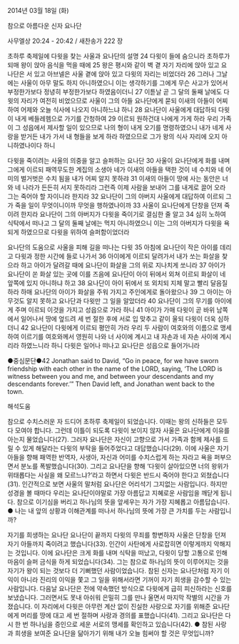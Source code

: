 2014년 03월 18일 (화)

참으로 아름다운 신자 요나단



사무엘상 20:24 - 20:42 / 새찬송가 222 장


초하루 축제일에 다윗을 찾는 사울과 요나단의 설명
24 다윗이 들에 숨으니라 초하루가 되매 왕이 앉아 음식을 먹을 때에 25 왕은 평시와 같이 벽 곁 자기 자리에 앉아 있고 요나단은 서 있고 아브넬은 사울 곁에 앉아 있고 다윗의 자리는 비었더라 26 그러나 그날에는 사울이 아무 말도 하지 아니하였으니 이는 생각하기를 그에게 무슨 사고가 있어서 부정한가보다 정녕히 부정한가보다 하였음이더니 27 이튿날 곧 그 달의 둘째 날에도 다윗의 자리가 여전히 비었으므로 사울이 그의 아들 요나단에게 묻되 이새의 아들이 어찌하여 어제와 오늘 식사에 나오지 아니하느냐 하니 28 요나단이 사울에게 대답하되 다윗이 내게 베들레헴으로 가기를 간청하여 29 이르되 원하건대 나에게 가게 하라 우리 가족이 그 성읍에서 제사할 일이 있으므로 나의 형이 내게 오기를 명령하였으니 내가 네게 사랑을 받거든 내가 가서 내 형들을 보게 하라 하였으므로 그가 왕의 식사 자리에 오지 아니하였나이다 하니 

다윗을 죽이려는 사울의 의중을 알고 슬퍼하는 요나단
30 사울이 요나단에게 화를 내며 그에게 이르되 패역무도한 계집의 소생아 네가 이새의 아들을 택한 것이 네 수치와 네 어미의 벌거벗은 수치 됨을 내가 어찌 알지 못하랴 31 이새의 아들이 땅에 사는 동안은 너와 네 나라가 든든히 서지 못하리라 그런즉 이제 사람을 보내어 그를 내게로 끌어 오라 그는 죽어야 할 자이니라 한지라 32 요나단이 그의 아버지 사울에게 대답하여 이르되 그가 죽을 일이 무엇이니이까 무엇을 행하였나이까 33 사울이 요나단에게 단창을 던져 죽이려 한지라 요나단이 그의 아버지가 다윗을 죽이기로 결심한 줄 알고 34 심히 노하여 식탁에서 떠나고 그 달의 둘째 날에는 먹지 아니하였으니 이는 그의 아버지가 다윗을 욕되게 하였으므로 다윗을 위하여 슬퍼함이었더라  

요나단의 도움으로 사울을 피해 길을 떠나는 다윗
35 아침에 요나단이 작은 아이를 데리고 다윗과 정한 시간에 들로 나가서 36 아이에게 이르되 달려가서 내가 쏘는 화살을 찾으라 하고 아이가 달려갈 때에 요나단이 화살을 그의 위로 지나치게 쏘니라 37 아이가 요나단이 쏜 화살 있는 곳에 이를 즈음에 요나단이 아이 뒤에서 외쳐 이르되 화살이 네 앞쪽에 있지 아니하냐 하고 38 요나단이 아이 뒤에서 또 외치되 지체 말고 빨리 달음질하라 하매 요나단의 아이가 화살을 주워 가지고 주인에게로 돌아왔으나 39 그 아이는 아무것도 알지 못하고 요나단과 다윗만 그 일을 알았더라 40 요나단이 그의 무기를 아이에게 주며 이르되 이것을 가지고 성읍으로 가라 하니 41 아이가 가매 다윗이 곧 바위 남쪽에서 일어나서 땅에 엎드려 세 번 절한 후에 서로 입 맞추고 같이 울되 다윗이 더욱 심하더니 42 요나단이 다윗에게 이르되 평안히 가라 우리 두 사람이 여호와의 이름으로 맹세하여 이르기를 여호와께서 영원히 나와 너 사이에 계시고 내 자손과 네 자손 사이에 계시리라 하였느니라 하니 다윗은 일어나 떠나고 요나단은 성읍으로 들어가니라 



●중심문단●42 Jonathan said to David, “Go in peace, for we have sworn friendship with each other in the name of the LORD, saying, ‘The LORD is witness between you and me, and between your descendants and my descendants forever.’” Then David left, and Jonathan went back to the town.

해석도움





참으로 수치스러운 자 
드디어 초하루 축제일이 되었습니다. 이때는 왕의 신하들은 모두 다 모여야 합니다. 그런데 이틀이 되도록 다윗이 보이지 않자 사울은 요나단에게 이유를 아는지 물었습니다(27). 그러자 요나단은 자신이 고향으로 가서 가족과 함께 제사를 드릴 수 있게 해달라는 다윗의 부탁을 들어주었다고 대답했습니다(29). 이에 사울은 자기 아들을 향해 패역한 반역자, 사생아, 자신과 어미를 수치스럽게 하는 자라고 욕을 퍼부으면서 분노를 폭발했습니다(30). 그리고 요나단을 향해 ‘다윗이 살아있으면 너의 왕위가 위태롭다는 사실을 왜 모르느냐?’라고 하면서 다윗은 반드시 죽어야 한다고 외쳤습니다(31). 인간적으로 보면 사울의 말처럼 요나단은 어리석기 그지없는 사람입니다. 하지만 성경을 볼 때마다 우리는 요나단이야말로 가장 아름답고 지혜로운 사람임을 깨닫게 됩니다. 참으로 이기심을 버리고 하나님의 뜻을 앞세우는 자가 가장 지혜롭고 아름답습니다. 
● 나는 내 앞의 상황과 이해관계를 떠나서 하나님의 뜻에 가장 큰 가치를 두는 사람입니까?

자기를 희생하는 요나단 
요나단이 끝까지 다윗의 무죄를 항변하자 사울은 단창을 던져 자기 아들까지 죽이려고 했습니다(33). 인간이 사탄에게 사로잡히면 이렇게까지 악해지는 것입니다. 이에 요나단은 크게 화를 내며 식탁을 떠났고, 다윗이 당할 고통으로 인해 마음이 슬퍼 금식을 하게 되었습니다(34). 그는 참으로 하나님의 뜻이 이루어지는 것을 자기가 왕이 되는 것보다 더 기뻐했던 사람이었습니다. 참된 신자는 요나단처럼 자기 이익이 아니라 진리의 이익을 쫓고 그 일을 위해서라면 기꺼이 자기 희생을 감수할 수 있는 사람입니다. 다음날 요나단은 전에 약속했던 방식으로 다윗에게 급히 피신하라는 신호를 보냈습니다. 그러면서도 못내 아쉬워 은밀히 그를 만나 울면서 마지막 작별의 시간을 가졌습니다. 이 자리에서 다윗은 아무런 계산 없이 진실한 사랑으로 자기를 위해준 요나단에게 머리를 땅에 대고 세 번 절하며 사랑과 경의를 표했습니다(41). 그리고 요나단은 다시 한 번 하나님을 증인으로 세운 서로의 맹세를 확인하고 있습니다(42). 
● 참된 사랑과 희생을 보여준 요나단을 닮아가기 위해 내가 오늘 힘써야 할 것은 무엇입니까?